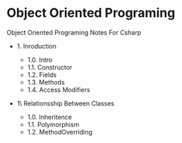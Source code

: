 # Object Oriented Programing
Object Oriented Programing Notes For Csharp

- 1\. Inroduction
    - 1.0. Intro
    - 1.1. Constructor
    - 1.2. Fields
    - 1.3. Methods
    - 1.4. Access Modifiers


- 1\ Relationsship Between Classes
    - 1.0. Inheritence
    - 1.1. Polymorphism
    - 1.2. MethodOverriding


